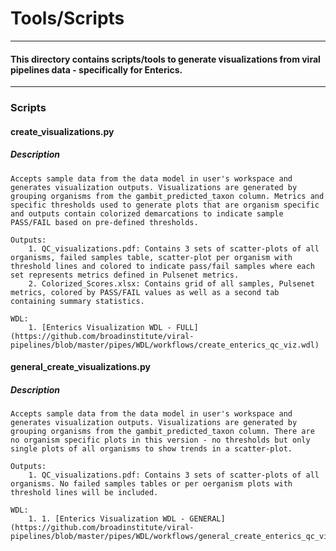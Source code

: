 # Tools/Scripts

------------------------
#### This directory contains scripts/tools to generate visualizations from viral pipelines data - specifically for Enterics.
------------------------

### Scripts

#### **create_visualizations.py**
##### Description
    Accepts sample data from the data model in user's workspace and generates visualization outputs. Visualizations are generated by grouping organisms from the gambit_predicted_taxon column. Metrics and specific thresholds used to generate plots that are organism specific and outputs contain colorized demarcations to indicate sample PASS/FAIL based on pre-defined thresholds.

    Outputs:
        1. QC_visualizations.pdf: Contains 3 sets of scatter-plots of all organisms, failed samples table, scatter-plot per organism with threshold lines and colored to indicate pass/fail samples where each set represents metrics defined in Pulsenet metrics.
        2. Colorized_Scores.xlsx: Contains grid of all samples, Pulsenet metrics, colored by PASS/FAIL values as well as a second tab containing summary statistics.
    
    WDL:
        1. [Enterics Visualization WDL - FULL](https://github.com/broadinstitute/viral-pipelines/blob/master/pipes/WDL/workflows/create_enterics_qc_viz.wdl)

#### **general_create_visualizations.py**
##### Description
    Accepts sample data from the data model in user's workspace and generates visualization outputs. Visualizations are generated by grouping organisms from the gambit_predicted_taxon column. There are no organism specific plots in this version - no thresholds but only single plots of all organisms to show trends in a scatter-plot.

    Outputs:
        1. QC_visualizations.pdf: Contains 3 sets of scatter-plots of all organisms. No failed samples tables or per oerganism plots with threshold lines will be included.
    
    WDL:
        1. 1. [Enterics Visualization WDL - GENERAL](https://github.com/broadinstitute/viral-pipelines/blob/master/pipes/WDL/workflows/general_create_enterics_qc_viz.wdl)
